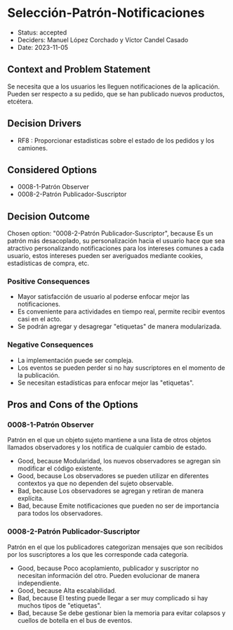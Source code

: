 # Selección-Patrón-Notificaciones

* Status: accepted
* Deciders: Manuel López Corchado y Víctor Candel Casado
* Date: 2023-11-05

## Context and Problem Statement

Se necesita que a los usuarios les lleguen notificaciones de la aplicación. Pueden ser respecto a su pedido, que se han publicado nuevos productos, etcétera.

## Decision Drivers

* RF8 : Proporcionar estadisticas sobre el estado de los pedidos y los camiones.

## Considered Options

* 0008-1-Patrón Observer
* 0008-2-Patrón Publicador-Suscriptor

## Decision Outcome

Chosen option: "0008-2-Patrón Publicador-Suscriptor", because Es un patrón más desacoplado, su personalización hacia el usuario hace que sea atractivo personalizando notificaciones para los intereses comunes a cada usuario, estos intereses pueden ser averiguados mediante cookies, estadísticas de compra, etc.

### Positive Consequences

* Mayor satisfacción de usuario al poderse enfocar mejor las notificaciones.
* Es conveniente para actividades en tiempo real, permite recibir eventos casi en el acto.
* Se podrán agregar y desagregar "etiquetas" de manera modularizada.

### Negative Consequences

* La implementación puede ser compleja.
* Los eventos se pueden perder si no hay suscriptores en el momento de la publicación.
* Se necesitan estadísticas para enfocar mejor las "etiquetas".

## Pros and Cons of the Options

### 0008-1-Patrón Observer

Patrón en el que un objeto sujeto mantiene a una lista de otros objetos llamados observadores y los notifica de cualquier cambio de estado.

* Good, because Modularidad, los nuevos observadores se agregan sin modificar el código existente.
* Good, because Los observadores se pueden utilizar en diferentes contextos ya que no dependen del sujeto observable.
* Bad, because Los observadores se agregan y retiran de manera explícita.
* Bad, because Emite notificaciones que pueden no ser de importancia para todos los observadores.

### 0008-2-Patrón Publicador-Suscriptor

Patrón en el que los publicadores categorizan mensajes que son recibidos por los suscriptores a los que les corresponde cada categoría.

* Good, because Poco acoplamiento, publicador y suscriptor no necesitan información del otro. Pueden evolucionar de manera independiente.
* Good, because Alta escalabilidad.
* Bad, because El testing puede llegar a ser muy complicado si hay muchos tipos de "etiquetas".
* Bad, because Se debe gestionar bien la memoria para evitar colapsos y cuellos de botella en el bus de eventos.
